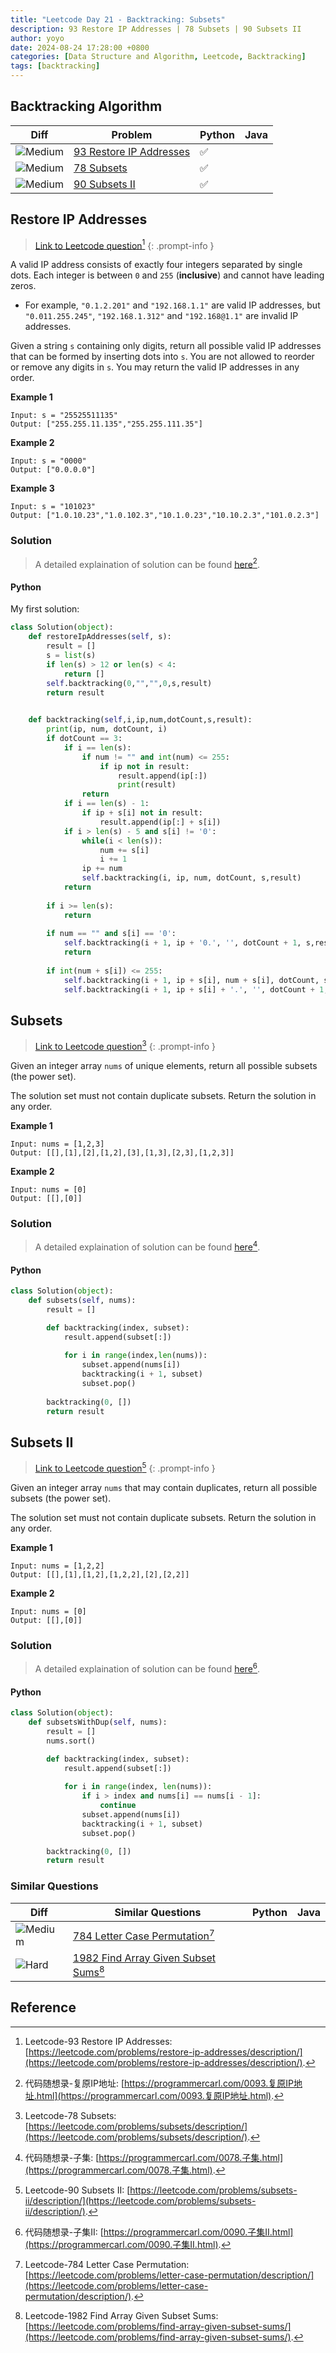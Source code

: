 ```yaml
---
title: "Leetcode Day 21 - Backtracking: Subsets"
description: 93 Restore IP Addresses | 78 Subsets | 90 Subsets II
author: yoyo
date: 2024-08-24 17:28:00 +0800
categories: [Data Structure and Algorithm, Leetcode, Backtracking]
tags: [backtracking]
---
```

## Backtracking Algorithm 

| Diff                                                                                                | Problem                                                                                 | Python | Java |
|-----------------------------------------------------------------------------------------------------|-----------------------------------------------------------------------------------------|--------|------|
| ![Medium](https://img.shields.io/badge/Medium-yellow)                                               | [93 Restore IP Addresses](#restore-ip-addresses)                                          |✅      |       |
| ![Medium](https://img.shields.io/badge/Medium-yellow)                                               | [78 Subsets](#subsets)                                                                       |✅      |       |
| ![Medium](https://img.shields.io/badge/Medium-yellow)                                               | [90 Subsets II](#subsets-ii)                                                              |✅      |       |

## Restore IP Addresses

> [Link to Leetcode question](https://leetcode.com/problems/restore-ip-addresses/description/)[^ria]
{: .prompt-info }

A valid IP address consists of exactly four integers separated by single dots. Each integer is between `0` and `255` (**inclusive**) and cannot have leading zeros.

- For example, `"0.1.2.201"` and `"192.168.1.1"` are valid IP addresses, but `"0.011.255.245"`, `"192.168.1.312"` and `"192.168@1.1"` are invalid IP addresses.

Given a string `s` containing only digits, return all possible valid IP addresses that can be formed by inserting dots into `s`. You are not allowed to reorder or remove any digits in `s`. You may return the valid IP addresses in any order.

**Example 1**

```
Input: s = "25525511135"
Output: ["255.255.11.135","255.255.111.35"]
```

**Example 2**

```
Input: s = "0000"
Output: ["0.0.0.0"]
```

**Example 3**

```
Input: s = "101023"
Output: ["1.0.10.23","1.0.102.3","10.1.0.23","10.10.2.3","101.0.2.3"]
```

### Solution

> A detailed explaination of solution can be found [here](https://programmercarl.com/0093.复原IP地址.html)[^riaSolution].

#### Python

My first solution:

```python
class Solution(object):
    def restoreIpAddresses(self, s):
        result = []
        s = list(s)
        if len(s) > 12 or len(s) < 4:
            return []
        self.backtracking(0,"","",0,s,result)
        return result

    
    def backtracking(self,i,ip,num,dotCount,s,result):
        print(ip, num, dotCount, i)
        if dotCount == 3:
            if i == len(s):
                if num != "" and int(num) <= 255:
                    if ip not in result:
                        result.append(ip[:])
                        print(result)
                return
            if i == len(s) - 1:
                if ip + s[i] not in result:
                    result.append(ip[:] + s[i])
            if i > len(s) - 5 and s[i] != '0':
                while(i < len(s)):
                    num += s[i]
                    i += 1
                ip += num
                self.backtracking(i, ip, num, dotCount, s,result)
            return
        
        if i >= len(s):
            return
        
        if num == "" and s[i] == '0':
            self.backtracking(i + 1, ip + '0.', '', dotCount + 1, s,result)
            return
        
        if int(num + s[i]) <= 255:
            self.backtracking(i + 1, ip + s[i], num + s[i], dotCount, s,result)
            self.backtracking(i + 1, ip + s[i] + '.', '', dotCount + 1, s,result)
```


## Subsets

> [Link to Leetcode question](https://leetcode.com/problems/subsets/description/)[^subsets]
{: .prompt-info }

Given an integer array `nums` of unique elements, return all possible subsets (the power set).

The solution set must not contain duplicate subsets. Return the solution in any order.

**Example 1**

```
Input: nums = [1,2,3]
Output: [[],[1],[2],[1,2],[3],[1,3],[2,3],[1,2,3]]
```

**Example 2**

```
Input: nums = [0]
Output: [[],[0]]
```

### Solution

> A detailed explaination of solution can be found [here](https://programmercarl.com/0078.子集.html)[^subsetsSolution].

#### Python

```python
class Solution(object):
    def subsets(self, nums):
        result = []

        def backtracking(index, subset):
            result.append(subset[:])
        
            for i in range(index,len(nums)):
                subset.append(nums[i])
                backtracking(i + 1, subset)
                subset.pop()
        
        backtracking(0, [])
        return result
```



## Subsets II

> [Link to Leetcode question](https://leetcode.com/problems/subsets-ii/description/)[^sii]
{: .prompt-info }

Given an integer array `nums` that may contain duplicates, return all possible subsets (the power set).

The solution set must not contain duplicate subsets. Return the solution in any order. 

**Example 1**

```
Input: nums = [1,2,2]
Output: [[],[1],[1,2],[1,2,2],[2],[2,2]]
```

**Example 2**

```
Input: nums = [0]
Output: [[],[0]]
```

### Solution

> A detailed explaination of solution can be found [here](https://programmercarl.com/0090.子集II.html)[^siiSolution].

#### Python

```python
class Solution(object):
    def subsetsWithDup(self, nums):
        result = []
        nums.sort()

        def backtracking(index, subset):
            result.append(subset[:]) 
            
            for i in range(index, len(nums)):
                if i > index and nums[i] == nums[i - 1]:
                    continue
                subset.append(nums[i])
                backtracking(i + 1, subset)
                subset.pop() 

        backtracking(0, [])
        return result
```

### Similar Questions

| Diff                                                                                                 | Similar Questions                                                                                       | Python | Java |
|------------------------------------------------------------------------------------------------------|---------------------------------------------------------------------------------------------------------|--------|------|
| ![Medium](https://img.shields.io/badge/Medium-yellow)                                                | [784 Letter Case Permutation](https://leetcode.com/problems/letter-case-permutation/description/)[^lcp] |        |      |
| ![Hard](https://img.shields.io/badge/Hard-red)                                                | [1982 Find Array Given Subset Sums](https://leetcode.com/problems/find-array-given-subset-sums/)[^fagss] |        |      |



## Reference
[^ria]:Leetcode-93 Restore IP Addresses: [https://leetcode.com/problems/restore-ip-addresses/description/](https://leetcode.com/problems/restore-ip-addresses/description/).
[^riaSolution]:代码随想录-复原IP地址: [https://programmercarl.com/0093.复原IP地址.html](https://programmercarl.com/0093.复原IP地址.html).
[^subsets]:Leetcode-78 Subsets: [https://leetcode.com/problems/subsets/description/](https://leetcode.com/problems/subsets/description/).
[^subsetsSolution]:代码随想录-子集: [https://programmercarl.com/0078.子集.html](https://programmercarl.com/0078.子集.html).
[^sii]:Leetcode-90 Subsets II: [https://leetcode.com/problems/subsets-ii/description/](https://leetcode.com/problems/subsets-ii/description/).
[^siiSolution]:代码随想录-子集II: [https://programmercarl.com/0090.子集II.html](https://programmercarl.com/0090.子集II.html).
[^lcp]: Leetcode-784 Letter Case Permutation: [https://leetcode.com/problems/letter-case-permutation/description/](https://leetcode.com/problems/letter-case-permutation/description/).
[^fagss]: Leetcode-1982 Find Array Given Subset Sums: [https://leetcode.com/problems/find-array-given-subset-sums/](https://leetcode.com/problems/find-array-given-subset-sums/).
